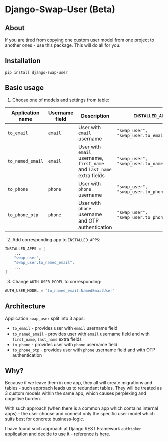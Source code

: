 # Django-Swap-User (Beta)

## About
If you are tired from copying one custom user model from one project to another ones - use this package.
This will do all for you. 


## Installation
```
pip install django-swap-user
```

## Basic usage
1. Choose one of models and settings from table:

| Application name | Username field | Description                                                           | `INSTALLED_APPS`                                 | `AUTH_USER_MODEL`               |
|------------------|----------------|-----------------------------------------------------------------------|------------------------------------------------|-----------------------------------|
| `to_email`       | `email`        | User with `email` username                                            | ```"swap_user", "swap_user.to_email",```       | `"to_email.EmailUser"`            |
| `to_named_email` | `email`        | User with `email` username, `first_name` and `last_name` extra fields | ```"swap_user", "swap_user.to_named_email",``` | `"to_named_email.NamedEmailUser"` |
| `to_phone`       | `phone`        | User with `phone` username                                            | ```"swap_user", "swap_user.to_phone",```       | `"to_phone.PhoneUser"`            |
| `to_phone_otp`   | `phone`        | User with `phone` username  and OTP authentication                    | ```"swap_user", "swap_user.to_phone_otp",```   | `"to_phone.PhoneOTPUser"`         |

2. Add corresponding app to `INSTALLED_APPS`:
```python
INSTALLED_APPS = [
    ...
    "swap_user",
    "swap_user.to_named_email",
    ...
]
```
3. Change `AUTH_USER_MODEL` to corresponding:
```python
AUTH_USER_MODEL = "to_named_email.NamedEmailUser"
```


## Architecture
Application `swap_user` split into 3 apps:
  - `to_email` - provides user with `email` username field
  - `to_named_email` - provides user with `email` username field and with `first_name`, `last_name` extra fields
  - `to_phone` - provides user with `phone` username field
  - `to_phone_otp` - provides user with `phone` username field and with OTP authentication
  
  
## Why?
Because if we leave them in one app, they all will create migrations and tables - such approach leads us to redundant tables.
They will be treated as 3 custom models within the same app, which causes perplexing and cognitive burden.

With such approach (when there is a common app which contains internal apps) - the user 
choose and connect only the specific user model which suits best for concrete business-logic. 

I have found such approach at Django REST Framework `authtoken` application and decide to use it - reference is [here](https://github.com/encode/django-rest-framework/tree/master/rest_framework/authtoken).
